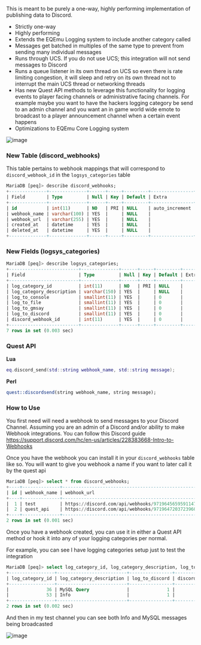 This is meant to be purely a one-way, highly performing implementation of publishing data to Discord.

* Strictly one-way
* Highly performing
* Extends the EQEmu Logging system to include another category called
* Messages get batched in multiples of the same type to prevent from sending many individual messages
* Runs through UCS. If you do not use UCS; this integration will not send messages to Discord
* Runs a queue listener in its own thread on UCS so even there is rate limiting congestion, it will sleep and retry on its own thread not to interrupt the main UCS thread or networking threads
* Has new Quest API methods to leverage this functionality for logging events to player facing channels or administrative facing channels. For example maybe you want to have the hackers logging category be send to an admin channel and you want an in game world wide emote to broadcast to a player announcement channel when a certain event happens
* Optimizations to EQEmu Core Logging system

![image](https://user-images.githubusercontent.com/3319450/171353504-7b9f4bb1-87f5-444d-8e1a-0ea6189d42ea.png)

### New Table (discord_webhooks)

This table pertains to webhook mappings that will correspond to `discord_webhook_id` in the `logsys_categories` table

```sql
MariaDB [peq]> describe discord_webhooks;
+--------------+--------------+------+-----+---------+----------------+
| Field        | Type         | Null | Key | Default | Extra          |
+--------------+--------------+------+-----+---------+----------------+
| id           | int(11)      | NO   | PRI | NULL    | auto_increment |
| webhook_name | varchar(100) | YES  |     | NULL    |                |
| webhook_url  | varchar(255) | YES  |     | NULL    |                |
| created_at   | datetime     | YES  |     | NULL    |                |
| deleted_at   | datetime     | YES  |     | NULL    |                |
+--------------+--------------+------+-----+---------+----------------+
```

### New Fields (logsys_categories)

```sql
MariaDB [peq]> describe logsys_categories;
+--------------------------+--------------+------+-----+---------+-------+
| Field                    | Type         | Null | Key | Default | Extra |
+--------------------------+--------------+------+-----+---------+-------+
| log_category_id          | int(11)      | NO   | PRI | NULL    |       |
| log_category_description | varchar(150) | YES  |     | NULL    |       |
| log_to_console           | smallint(11) | YES  |     | 0       |       |
| log_to_file              | smallint(11) | YES  |     | 0       |       |
| log_to_gmsay             | smallint(11) | YES  |     | 0       |       |
| log_to_discord           | smallint(11) | YES  |     | 0       |       |
| discord_webhook_id       | int(11)      | YES  |     | 0       |       |
+--------------------------+--------------+------+-----+---------+-------+
7 rows in set (0.003 sec)
```

### Quest API

**Lua**

```lua
eq.discord_send(std::string webhook_name, std::string message);
```

**Perl**

```perl
quest::discordsend(string webhook_name, string message);
```

### How to Use

You first need will need a webhook to send messages to your Discord Channel. Assuming you are an admin of a Discord and/or ability to make Webhook integrations. You can follow this Discord guide https://support.discord.com/hc/en-us/articles/228383668-Intro-to-Webhooks

Once you have the webhook you can install it in your `discord_webhooks` table like so. You will want to give you webhook a name if you want to later call it by the quest api

```sql
MariaDB [peq]> select * from discord_webhooks;
+----+--------------+--------------------------------------------------------------------------------------------------------------------------+------------+------------+
| id | webhook_name | webhook_url                                                                                                              | created_at | deleted_at |
+----+--------------+--------------------------------------------------------------------------------------------------------------------------+------------+------------+
|  1 | test         | https://discord.com/api/webhooks/971964565959114793/xxx-xxx                                                              | NULL       | NULL       |
|  2 | quest_api    | https://discord.com/api/webhooks/971964720372396062/xxx-xxx                                                              | NULL       | NULL       |
+----+--------------+--------------------------------------------------------------------------------------------------------------------------+------------+------------+
2 rows in set (0.001 sec)

```

Once you have a webhook created, you can use it in either a Quest API method or hook it into any of your logging categories per normal.

For example, you can see I have logging categories setup just to test the integration

```sql
MariaDB [peq]> select log_category_id, log_category_description, log_to_discord, discord_webhook_id from logsys_categories where discord_webhook_id > 0;
+-----------------+--------------------------+----------------+--------------------+
| log_category_id | log_category_description | log_to_discord | discord_webhook_id |
+-----------------+--------------------------+----------------+--------------------+
|              36 | MySQL Query              |              1 |                  1 |
|              53 | Info                     |              1 |                  1 |
+-----------------+--------------------------+----------------+--------------------+
2 rows in set (0.002 sec)
```

And then in my test channel you can see both Info and MySQL messages being broadcasted

![image](https://user-images.githubusercontent.com/3319450/171356608-14438726-8a84-4e07-9f9b-587ea1227054.png)
 

